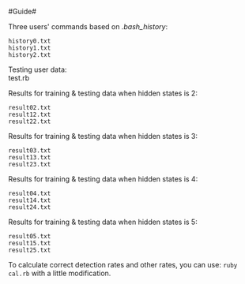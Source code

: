#Guide#

Three users' commands based on *.bash_history*:

    history0.txt  
    history1.txt  
    history2.txt  

Testing user data:  
    test.rb  

Results for training & testing data when hidden states is 2:

    result02.txt  
    result12.txt  
    result22.txt  

Results for training & testing data when hidden states is 3:

    result03.txt  
    result13.txt  
    result23.txt  

Results for training & testing data when hidden states is 4:

    result04.txt  
    result14.txt  
    result24.txt  

Results for training & testing data when hidden states is 5:

    result05.txt  
    result15.txt  
    result25.txt  

To calculate correct detection rates and other rates, you can use: `ruby cal.rb` with a little modification.